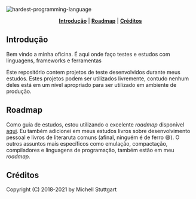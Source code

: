 ![hardest-programming-language](https://user-images.githubusercontent.com/8174740/137630704-373b6033-6420-4286-901c-830090732b0b.png)


<p align="center">
<b><a href="#introdução">Introdução</a></b>
|
<b><a href="#roadmap">Roadmap</a></b>
|
<b><a href="#créditos">Créditos</a></b>
</p>

## Introdução

Bem vindo a minha oficina. É aqui onde faço testes e estudos com linguagens, frameworks e ferramentas

Este repositório contem projetos de teste desenvolvidos durante meus estudos. Estes projetos podem ser utilizados livremente, contudo nenhum deles está em um nível apropriado para ser utilizado em ambiente de produção.

## Roadmap

Como guia de estudos, estou utilizando o excelente *roadmap* disponível [aqui](https://github.com/kamranahmedse/developer-roadmap). Eu também adicionei em meus estudos livros sobre desenvolvimento pessoal e livros de literaruta comuns (afinal, ninguém é de ferro :smile:). O outros assuntos mais específicos como emulação, compactação, compiladores e linguagens de programação, também estão em meu *roadmap*.

## Créditos

Copyright (C) 2018-2021 by Michell Stuttgart

